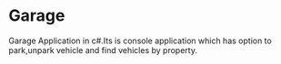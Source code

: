 # Garage
Garage Application in c#.Its is console application which has option to park,unpark vehicle and find vehicles by property.

